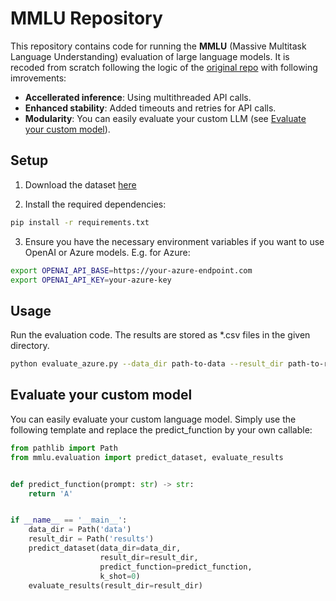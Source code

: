 # MMLU Repository

This repository contains code for running the **MMLU** (Massive Multitask Language Understanding) evaluation of large language models.
It is recoded from scratch following the logic of the [original repo](https://github.com/hendrycks/test) with following imrovements:

- **Accellerated inference**: Using multithreaded API calls.
- **Enhanced stability**: Added timeouts and retries for API calls.
- **Modularity**: You can easily evaluate your custom LLM (see [Evaluate your custom model](#evaluate-custom)).

## Setup
1. Download the dataset [here](https://people.eecs.berkeley.edu/~hendrycks/data.tar)

2. Install the required dependencies:

```bash
pip install -r requirements.txt
```

3. Ensure you have the necessary environment variables if you want to use OpenAI or Azure models. E.g. for Azure:
```bash
export OPENAI_API_BASE=https://your-azure-endpoint.com 
export OPENAI_API_KEY=your-azure-key
```

## Usage

Run the evaluation code. The results are stored as *.csv files in the given directory.

```bash
python evaluate_azure.py --data_dir path-to-data --result_dir path-to-results --k_shot 0
```

## Evaluate your custom model <a id="evaluate-custom"></a>

You can easily evaluate your custom language model. Simply use the following template and replace the predict_function by your own callable:

```python
from pathlib import Path
from mmlu.evaluation import predict_dataset, evaluate_results


def predict_function(prompt: str) -> str:
    return 'A'


if __name__ == '__main__':
    data_dir = Path('data')
    result_dir = Path('results')
    predict_dataset(data_dir=data_dir,
                    result_dir=result_dir,
                    predict_function=predict_function,
                    k_shot=0)
    evaluate_results(result_dir=result_dir)
```


